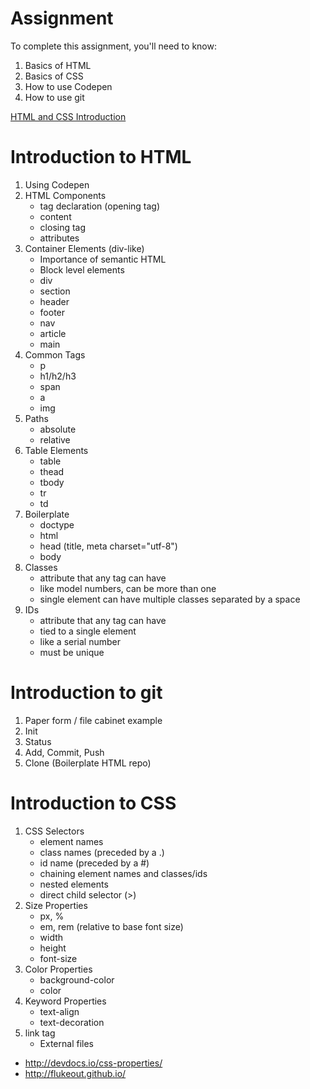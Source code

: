 # Assignment

To complete this assignment, you'll need to know:

1. Basics of HTML
2. Basics of CSS
3. How to use Codepen
4. How to use git

[HTML and CSS Introduction](https://github.com/theironyard/js-assignments/tree/master/HTML%2BCSS/html-intro-day1)

# Introduction to HTML
1. Using Codepen
2. HTML Components
	* tag declaration (opening tag)
	* content
	* closing tag
	* attributes
3. Container Elements (div-like)
	* Importance of semantic HTML
	* Block level elements
	* div
	* section
	* header
	* footer
	* nav
	* article
	* main
4. Common Tags
	* p
	* h1/h2/h3
	* span
	* a
	* img
5. Paths
 	* absolute
	* relative
6. Table Elements
 	* table
	* thead
	* tbody
	* tr
	* td
7. Boilerplate
	* doctype
	* html
	* head (title, meta charset="utf-8")
	* body
8. Classes
	* attribute that any tag can have
	* like model numbers, can be more than one
	* single element can have multiple classes separated by a space
9. IDs
	* attribute that any tag can have
	* tied to a single element
	* like a serial number
	* must be unique

# Introduction to git
1. Paper form / file cabinet example
2. Init
3. Status
4. Add, Commit, Push
5. Clone (Boilerplate HTML repo)

# Introduction to CSS		
1. CSS Selectors
	* element names
	* class names (preceded by a .)
	* id name (preceded by a #)
	* chaining element names and classes/ids
	* nested elements
	* direct child selector (>)
2. Size Properties
	* px, %
	* em, rem (relative to base font size)
	* width
	* height
	* font-size
3. Color Properties
	* background-color
	* color
4. Keyword Properties
	* text-align
	* text-decoration
5. link tag
	* External files

* http://devdocs.io/css-properties/
* http://flukeout.github.io/
